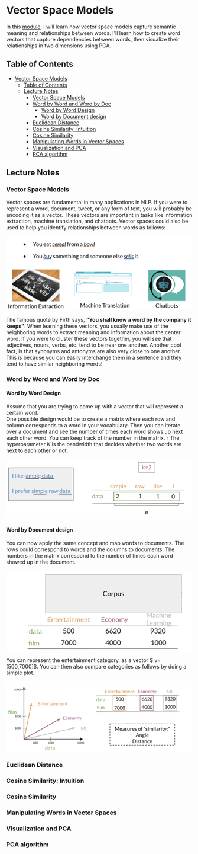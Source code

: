 # Vector Space Models

In this [module](https://www.coursera.org/learn/classification-vector-spaces-in-nlp/home/week/3), I will learn how vector space models capture semantic meaning and relationships between words. I'll learn how to create word vectors that capture dependencies between words, then visualize their relationships in two dimensions using PCA.

## Table of Contents
- [Vector Space Models](#vector-space-models)
  - [Table of Contents](#table-of-contents)
  - [Lecture Notes](#lecture-notes)
    - [Vector Space Models](#vector-space-models-1)
    - [Word by Word and Word by Doc](#word-by-word-and-word-by-doc)
      - [Word by Word Design](#word-by-word-design)
      - [Word by Document design](#word-by-document-design)
    - [Euclidean Distance](#euclidean-distance)
    - [Cosine Similarity: Intuition](#cosine-similarity-intuition)
    - [Cosine Similarity](#cosine-similarity)
    - [Manipulating Words in Vector Spaces](#manipulating-words-in-vector-spaces)
    - [Visualization and PCA](#visualization-and-pca)
    - [PCA algorithm](#pca-algorithm)

## Lecture Notes

### Vector Space Models
Vector spaces are fundamental in many applications in NLP. 
If you were to represent a word, document, tweet, or any form of text, you will probably be encoding it as a vector. 
These vectors are important in tasks like information extraction, machine translation, and chatbots. 
Vector spaces could also be used to help you identify relationships between words as follows: 

![Vector space intro](figures/vector-space-intro.png)

The famous quote by Firth says, **"You shall know a word by the company it keeps"**. 
When learning these vectors, you usually make use of the neighboring words to extract meaning and information about the center word. 
If you were to cluster these vectors together, you will see that adjectives, nouns, verbs, etc. tend to be near one another. 
Another cool fact, is that synonyms and antonyms are also very close to one another. 
This is because you can easily interchange them in a sentence and they tend to have similar neighboring words!

### Word by Word and Word by Doc
#### Word by Word Design
Assume that you are trying to come up with a vector that will represent a certain word.  
One possible design would be to create a matrix where each row and column corresponds to a word in your vocabulary.
Then you can iterate over a document and see the number of times each word shows up next each other word. 
You can keep track of the number in the matrix. r
The hyperparameter $K$ is the bandwidth that decides whether two words are next to each other or not. 

![Word by word example](figures/word-by-word.png)

#### Word by Document design
You can now apply the same concept and map words to documents. 
The rows could correspond to words and the columns to documents. 
The numbers in the matrix correspond to the number of times each word showed up in the document. 

![Words by doc setup](figures/word-by-doc.png)

You can represent the entertainment category, as a vector $
v=[500,7000]$. 
You can then also compare categories as follows by doing a simple plot. 

![Words by doc example](figures/word-by-doc-graph.png)

### Euclidean Distance

### Cosine Similarity: Intuition

### Cosine Similarity

### Manipulating Words in Vector Spaces

### Visualization and PCA

### PCA algorithm